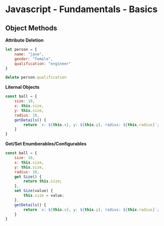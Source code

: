 # Javascript - Fundamentals - Basics

## Object Methods

**Attribute Deletion**

```javascript
let person = {
    name: "jane",
    gender: "female",
    qualification: "engineer"
}

delete person.qualification
```

**Liternal Objects**

```javascript
const ball = {
    size: 10,
    x: this.size,
    y: this.size,
    radius: 10,
    getDetails() {
        return `x: ${this.x}, y: ${this.y}, radius: ${this.radius}`;
    }
}
```

**Get/Set Enumberables/Configurables**

```javascript
const ball = {
    size: 10,
    x: this.size,
    y: this.size,
    radius: 10,
    get Size() {
        return this.size;
    },
    set Size(value) {
        this.size = value;
    },
    getDetails() {
        return `x: ${this.x}, y: ${this.y}, radius: ${this.radius}`;
    }
}
```

